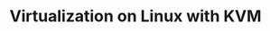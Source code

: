 ---
title: Virtualization on Linux with KVM
menu:
  sidebar:
    name: Virtualization (KVM on Linux)
    identifier: virtualizacion-kvm-linux
    weight: 300
---